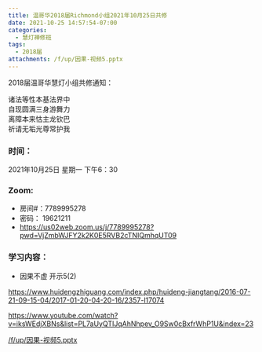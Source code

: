 ```yaml
---
title: 温哥华2018届Richmond小组2021年10月25日共修
date: 2021-10-25 14:57:54-07:00
categories:
  - 慧灯禅修班
tags:
  - 2018届
attachments: /f/up/因果-视频5.pptx
---
```

2018届温哥华慧灯小组共修通知：

诸法等性本基法界中\
自现圆满三身游舞力\
离障本来怙主龙钦巴\
祈请无垢光尊常护我  

### 时间：

2021年10月25日 星期一 下午6：30

### Zoom:

* 房间#：7789995278 
* 密码： 19621211
* <https://us02web.zoom.us/j/7789995278?pwd=VjZmbWJFY2k2K0E5RVB2cTNIQmhqUT09>

### 学习内容：

* 因果不虚 开示5(2)

<https://www.huidengzhiguang.com/index.php/huideng-jiangtang/2016-07-21-09-15-04/2017-01-20-04-20-16/2357-l17074>

<https://www.youtube.com/watch?v=iksWEdjXBNs&list=PL7aUyQTIJqAhNhpev_O9Sw0cBxfrWhP1U&index=23>

[/f/up/因果-视频5.pptx](https://s3.ap-northeast-1.wasabisys.com/hdcx/hdv/f/up/因果-视频5.pptx)